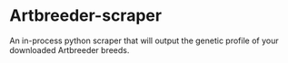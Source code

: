 # Artbreeder-scraper
An in-process python scraper that will output the genetic profile of your downloaded Artbreeder breeds.

